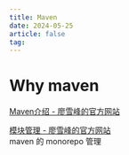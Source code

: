 ```yaml
---
title: Maven
date: 2024-05-25
article: false
tag:
---
```


# Why maven
[Maven介绍 - 廖雪峰的官方网站](https://www.liaoxuefeng.com/wiki/1252599548343744/1309301146648610)

[模块管理 - 廖雪峰的官方网站](https://www.liaoxuefeng.com/wiki/1252599548343744/1309301243117601)  
maven 的 monorepo 管理